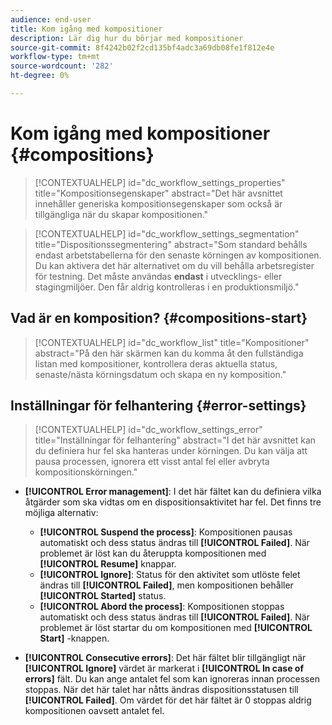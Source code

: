 ```yaml
---
audience: end-user
title: Kom igång med kompositioner
description: Lär dig hur du börjar med kompositioner
source-git-commit: 8f4242b02f2cd135bf4adc3a69db08fe1f812e4e
workflow-type: tm+mt
source-wordcount: '282'
ht-degree: 0%

---
```


# Kom igång med kompositioner {#compositions}

>[!CONTEXTUALHELP]
>id="dc_workflow_settings_properties"
>title="Kompositionsegenskaper"
>abstract="Det här avsnittet innehåller generiska kompositionsegenskaper som också är tillgängliga när du skapar kompositionen."

>[!CONTEXTUALHELP]
>id="dc_workflow_settings_segmentation"
>title="Dispositionssegmentering"
>abstract="Som standard behålls endast arbetstabellerna för den senaste körningen av kompositionen. Du kan aktivera det här alternativet om du vill behålla arbetsregister för testning. Det måste användas **endast** i utvecklings- eller stagingmiljöer. Den får aldrig kontrolleras i en produktionsmiljö."




## Vad är en komposition? {#compositions-start}


>[!CONTEXTUALHELP]
>id="dc_workflow_list"
>title="Kompositioner"
>abstract="På den här skärmen kan du komma åt den fullständiga listan med kompositioner, kontrollera deras aktuella status, senaste/nästa körningsdatum och skapa en ny komposition."


## Inställningar för felhantering  {#error-settings}

>[!CONTEXTUALHELP]
>id="dc_workflow_settings_error"
>title="Inställningar för felhantering"
>abstract="I det här avsnittet kan du definiera hur fel ska hanteras under körningen. Du kan välja att pausa processen, ignorera ett visst antal fel eller avbryta kompositionskörningen."

* **[!UICONTROL Error management]**: I det här fältet kan du definiera vilka åtgärder som ska vidtas om en dispositionsaktivitet har fel.
Det finns tre möjliga alternativ:

   * **[!UICONTROL Suspend the process]**: Kompositionen pausas automatiskt och dess status ändras till **[!UICONTROL Failed]**. När problemet är löst kan du återuppta kompositionen med **[!UICONTROL Resume]** knappar.
   * **[!UICONTROL Ignore]**: Status för den aktivitet som utlöste felet ändras till **[!UICONTROL Failed]**, men kompositionen behåller **[!UICONTROL Started]** status.
   * **[!UICONTROL Abord the process]**: Kompositionen stoppas automatiskt och dess status ändras till **[!UICONTROL Failed]**. När problemet är löst startar du om kompositionen med **[!UICONTROL Start]** -knappen.

* **[!UICONTROL Consecutive errors]**: Det här fältet blir tillgängligt när **[!UICONTROL Ignore]** värdet är markerat i **[!UICONTROL In case of errors]** fält. Du kan ange antalet fel som kan ignoreras innan processen stoppas. När det här talet har nåtts ändras dispositionsstatusen till **[!UICONTROL Failed]**. Om värdet för det här fältet är 0 stoppas aldrig kompositionen oavsett antalet fel.
